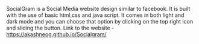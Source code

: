 SocialGram is a Social Media website design similar to facebook.
It is built with the use of basic html,css and java script.
It comes in both light and dark mode and you can choose that option by clicking on the top right icon and sliding the button.
Link to the website -  https://akashneog.github.io/Socialgram/
